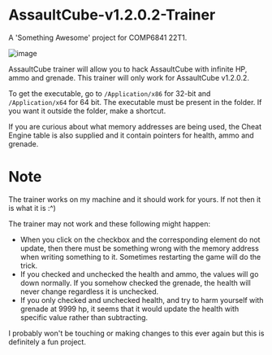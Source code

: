 # AssaultCube-v1.2.0.2-Trainer
A 'Something Awesome' project for COMP6841 22T1.

![image](https://user-images.githubusercontent.com/29741824/162199761-9e07c785-ce8f-4a2e-9916-0485a814acc4.png)

AssaultCube trainer will allow you to hack AssaultCube with infinite HP, ammo and grenade. 
This trainer will only work for AssaultCube v1.2.0.2. 

To get the executable, go to `/Application/x86` for 32-bit and `/Application/x64` for 64 bit.
The executable must be present in the folder. If you want it outside the folder, make a shortcut.

If you are curious about what memory addresses are being used, the Cheat Engine table is also
supplied and it contain pointers for health, ammo and grenade. 

# Note
The trainer works on my machine and it should work for yours. If not then it is what it is :^)

The trainer may not work and these following might happen:
  * When you click on the checkbox and the corresponding element do not update,
    then there must be something wrong with the memory address when writing 
    something to it. Sometimes restarting the game will do the trick.
  * If you checked and unchecked the health and ammo, the values will go down normally.
    If you somehow checked the grenade, the health will never change regardless it is unchecked.
  * If you only checked and unchecked health, and try to harm yourself with grenade at 9999 hp,
    it seems that it would update the health with specific value rather than subtracting.
    
    
I probably won't be touching or making changes to this ever again but this is definitely a fun project. 


